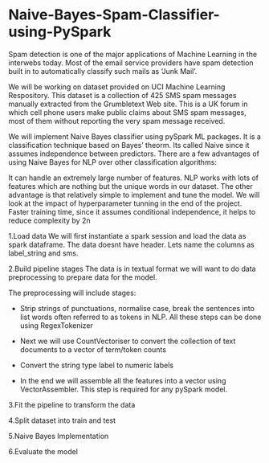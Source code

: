 # Naive-Bayes-Spam-Classifier-using-PySpark

Spam detection is one of the major applications of Machine Learning in the interwebs today. Most of the email service providers have spam detection built in to automatically classify such mails as ‘Junk Mail’.

We will be working on dataset provided on UCI Machine Learning Respository. This dataset is a collection of 425 SMS spam messages manually extracted from the Grumbletext Web site. This is a UK forum in which cell phone users make public claims about SMS spam messages, most of them without reporting the very spam message received.

We will implement Naive Bayes classifier using pySpark ML packages. It is a classification technique based on Bayes’ theorm. Its called Naive since it assumes independence between predictors. There are a few advantages of using Naive Bayes for NLP over other classification algorithms:

It can handle an extremely large number of features. NLP works with lots of features which are nothing but the unique words in our dataset.
The other advantage is that relatively simple to implement and tune the model. We will look at the impact of hyperparameter tunning in the end of the project.
Faster training time, since it assumes conditional independence, it helps to reduce complexity by 2n

1.Load data We will first instantiate a spark session and load the data as spark dataframe. The data doesnt have header. Lets name the columns as label_string and sms.

2.Build pipeline stages The data is in textual format we will want to do data preprocessing to prepare data for the model. 

The preprocessing will include stages:

- Strip strings of punctuations, normalise case, break the sentences into list words often referred to as tokens in NLP. All these steps can be done  using RegexTokenizer

- Next we will use CountVectoriser to convert the collection of text documents to a vector of term/token counts

- Convert the string type label to numeric labels

- In the end we will assemble all the features into a vector using VectorAssembler. This step is required for any pySpark model.

3.Fit the pipeline to transform the data

4.Split dataset into train and test

5.Naive Bayes Implementation

6.Evaluate the model
